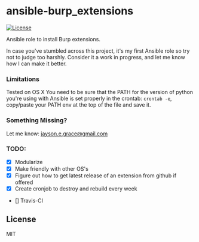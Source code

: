 # ansible-burp_extensions
[![License](http://img.shields.io/:license-mit-blue.svg)](http://doge.mit-license.org)

Ansible role to install Burp extensions.

In case you've stumbled across this project, it's my first Ansible role
so try not to judge too harshly. Consider it a work in progress, and let
me know how I can make it better.

### Limitations
Tested on OS X
You need to be sure that the PATH for the version of python you're using
with Ansible is set properly in the crontab:
```crontab -e```, copy/paste your PATH env at the top of the file and
save it.

### Something Missing?
Let me know: jayson.e.grace@gmail.com

### TODO:
- [x] Modularize
- [x] Make friendly with other OS's
- [x] Figure out how to get latest release of an extension from github
  if offered
- [x] Create cronjob to destroy and rebuild every week
- [] Travis-CI

## License
MIT
